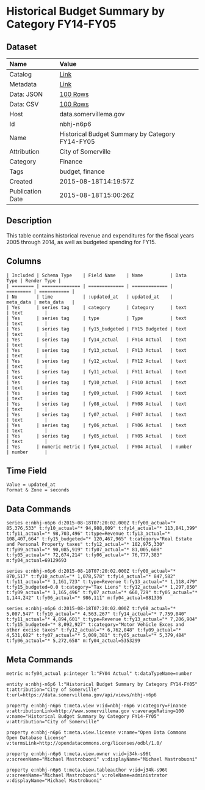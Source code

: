 # Historical Budget Summary by Category FY14-FY05

## Dataset

| Name | Value |
| :--- | :---- |
| Catalog | [Link](https://catalog.data.gov/dataset/historical-budget-summary-by-category-fy14-fy05) |
| Metadata | [Link](https://data.somervillema.gov/api/views/nbhj-n6p6) |
| Data: JSON | [100 Rows](https://data.somervillema.gov/api/views/nbhj-n6p6/rows.json?max_rows=100) |
| Data: CSV | [100 Rows](https://data.somervillema.gov/api/views/nbhj-n6p6/rows.csv?max_rows=100) |
| Host | data.somervillema.gov |
| Id | nbhj-n6p6 |
| Name | Historical Budget Summary by Category FY14-FY05 |
| Attribution | City of Somerville |
| Category | Finance |
| Tags | budget, finance |
| Created | 2015-08-18T14:19:57Z |
| Publication Date | 2015-08-18T15:00:26Z |

## Description

This table contains historical revenue and expenditures for the fiscal years 2005 through 2014, as well as budgeted spending for FY15.

## Columns

```ls
| Included | Schema Type    | Field Name    | Name          | Data Type | Render Type |
| ======== | ============== | ============= | ============= | ========= | =========== |
| No       | time           | :updated_at   | updated_at    | meta_data | meta_data   |
| Yes      | series tag     | category      | Category      | text      | text        |
| Yes      | series tag     | type          | Type          | text      | text        |
| Yes      | series tag     | fy15_budgeted | FY15 Budgeted | text      | text        |
| Yes      | series tag     | fy14_actual   | FY14 Actual   | text      | text        |
| Yes      | series tag     | fy13_actual   | FY13 Actual   | text      | text        |
| Yes      | series tag     | fy12_actual   | FY12 Actual   | text      | text        |
| Yes      | series tag     | fy11_actual   | FY11 Actual   | text      | text        |
| Yes      | series tag     | fy10_actual   | FY10 Actual   | text      | text        |
| Yes      | series tag     | fy09_actual   | FY09 Actual   | text      | text        |
| Yes      | series tag     | fy08_actual   | FY08 Actual   | text      | text        |
| Yes      | series tag     | fy07_actual   | FY07 Actual   | text      | text        |
| Yes      | series tag     | fy06_actual   | FY06 Actual   | text      | text        |
| Yes      | series tag     | fy05_actual   | FY05 Actual   | text      | text        |
| Yes      | numeric metric | fy04_actual   | FY04 Actual   | number    | number      |
```

## Time Field

```ls
Value = updated_at
Format & Zone = seconds
```

## Data Commands

```ls
series e:nbhj-n6p6 d:2015-08-18T07:20:02.000Z t:fy08_actual="* 85,376,533" t:fy10_actual="* 94,988,009" t:fy14_actual="* 113,841,399" t:fy11_actual="* 98,703,496" t:type=Revenue t:fy13_actual="* 108,407,664" t:fy15_budgeted="* 120,467,965" t:category="Real Estate and Personal Property taxes" t:fy12_actual="* 102,975,330" t:fy09_actual="* 90,085,919" t:fy07_actual="* 81,005,608" t:fy05_actual="* 72,674,214" t:fy06_actual="* 76,777,383" m:fy04_actual=69129693

series e:nbhj-n6p6 d:2015-08-18T07:20:02.000Z t:fy08_actual="* 870,517" t:fy10_actual="* 1,078,578" t:fy14_actual="* 847,582" t:fy11_actual="* 1,161,723" t:type=Revenue t:fy13_actual="* 1,118,479" t:fy15_budgeted=0.0 t:category="Tax Liens" t:fy12_actual="* 1,297,050" t:fy09_actual="* 1,165,496" t:fy07_actual="* 660,729" t:fy05_actual="* 1,144,242" t:fy06_actual="* 986,111" m:fy04_actual=881336

series e:nbhj-n6p6 d:2015-08-18T07:20:02.000Z t:fy08_actual="* 5,007,547" t:fy10_actual="* 4,563,267" t:fy14_actual="* 7,759,040" t:fy11_actual="* 4,894,601" t:type=Revenue t:fy13_actual="* 7,206,904" t:fy15_budgeted="* 8,092,927" t:category="Motor Vehicle Exces and other excise taxes" t:fy12_actual="* 6,762,048" t:fy09_actual="* 4,531,602" t:fy07_actual="* 5,009,381" t:fy05_actual="* 5,379,484" t:fy06_actual="* 5,272,658" m:fy04_actual=5353299
```

## Meta Commands

```ls
metric m:fy04_actual p:integer l:"FY04 Actual" t:dataTypeName=number

entity e:nbhj-n6p6 l:"Historical Budget Summary by Category FY14-FY05" t:attribution="City of Somerville" t:url=https://data.somervillema.gov/api/views/nbhj-n6p6

property e:nbhj-n6p6 t:meta.view v:id=nbhj-n6p6 v:category=Finance v:attributionLink=http://www.somervillema.gov v:averageRating=100 v:name="Historical Budget Summary by Category FY14-FY05" v:attribution="City of Somerville"

property e:nbhj-n6p6 t:meta.view.license v:name="Open Data Commons Open Database License" v:termsLink=http://opendatacommons.org/licenses/odbl/1.0/

property e:nbhj-n6p6 t:meta.view.owner v:id=j34k-s96t v:screenName="Michael Mastrobuoni" v:displayName="Michael Mastrobuoni"

property e:nbhj-n6p6 t:meta.view.tableauthor v:id=j34k-s96t v:screenName="Michael Mastrobuoni" v:roleName=administrator v:displayName="Michael Mastrobuoni"
```
